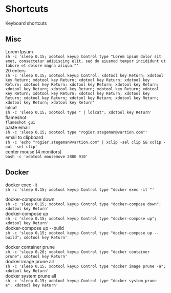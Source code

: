 # Shortcuts
Keyboard shortcuts
## Misc
Lorem Ipsum<br>
`sh -c 'sleep 0.15; xdotool keyup Control type "Lorem ipsum dolor sit amet, consectetur adipiscing elit, sed do eiusmod tempor incididunt ut labore et dolore magna aliqua."'`<br>
20 enters<br>
`sh -c 'sleep 0.15; xdotool keyup Control; xdotool key Return; xdotool key Return; xdotool key Return; xdotool key Return; xdotool key Return; xdotool key Return; xdotool key Return; xdotool key Return; xdotool key Return; xdotool key Return; xdotool key Return; xdotool key Return; xdotool key Return; xdotool key Return; xdotool key Return; xdotool key Return; xdotool key Return; xdotool key Return; xdotool key Return; xdotool key Return'`<br>
lolcat<br>
`sh -c 'sleep 0.15; xdotool type " | lolcat"; xdotool key Return'`<br>
flameshot<br>
`flameshot gui`<br>
paste email<br>
`sh -c 'sleep 0.15; xdotool type "rogier.stegeman@vartion.com"'`<br>
email to clipboard<br>
`sh -c 'echo "rogier.stegeman@vartion.com" | xclip -sel clip && xclip -out -sel clip'`<br>
center mouse (4 monitors)<br>
`bash -c 'xdotool mousemove 2880 910'`<br>

## Docker
docker exec -it<br>
`sh -c 'sleep 0.15; xdotool keyup Control type "docker exec -it "'`<br>

docker-compose down<br>
`sh -c 'sleep 0.15; xdotool keyup Control type "docker-compose down"; xdotool key Return'`<br>
docker-compose up<br>
`sh -c 'sleep 0.15; xdotool keyup Control type "docker-compose up"; xdotool key Return'`<br>
docker-compose up --build<br>
`sh -c 'sleep 0.15; xdotool keyup Control type "docker-compose up --build"; xdotool key Return'`<br>

docker container prune<br>
`sh -c 'sleep 0.20; xdotool keyup Control type "docker container prune"; xdotool key Return'`<br>
docker image prune all<br>
`sh -c 'sleep 0.15; xdotool keyup Control type "docker image prune -a"; xdotool key Return'`<br>
docker system prune all<br>
`sh -c 'sleep 0.15; xdotool keyup Control type "docker system prune -a"; xdotool key Return'`<br>
